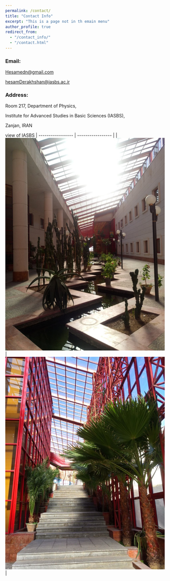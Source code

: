 ```yaml
---
permalink: /contact/
title: "Contact Info"
excerpt: "This is a page not in th emain menu"
author_profile: true
redirect_from: 
  - "/contact_info/"
  - "/contact.html"
---
```



### Email:

Hesamedn@gmail.com

hesamDerakhshan@iasbs.ac.ir

### Address:

Room 217, Department of Physics,

Institute for Advanced Studies in Basic Sciences (IASBS),

Zanjan, IRAN

view of IASBS
| ----------------- | ----------------- |
|![Photo](https://raw.githubusercontent.com/hesamedn/hesamedn.github.io/master/images/photo7.jpeg)  |  ![Photo](https://raw.githubusercontent.com/hesamedn/hesamedn.github.io/master/images/photo6.jpeg)|


